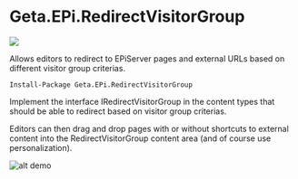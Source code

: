 # Geta.EPi.RedirectVisitorGroup

![](http://tc.geta.no/app/rest/builds/buildType:(id:TeamFrederik_EPiRedirectVisitorGroup_EPiRedirectVisitorGroupCreateAndPublishNuGe)/statusIcon)

Allows editors to redirect to EPiServer pages and external URLs based on different visitor group criterias.

```
Install-Package Geta.EPi.RedirectVisitorGroup
```

Implement the interface IRedirectVisitorGroup in the content types that should be able to redirect based on visitor group criterias.

Editors can then drag and drop pages with or without shortcuts to external content into the RedirectVisitorGroup content area (and of course use personalization).

![alt demo](https://github.com/Geta/EPi.RedirectVisitorGroup/blob/master/RedirectVisitorGroup.gif) 
